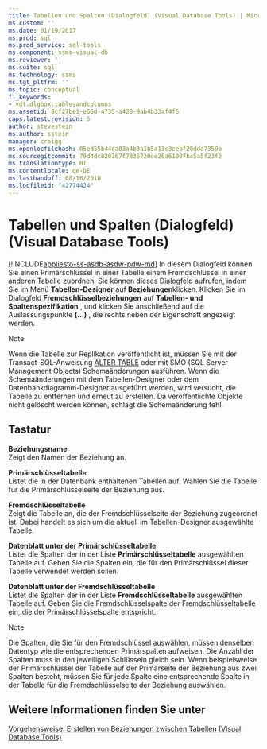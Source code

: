 ```yaml
---
title: Tabellen und Spalten (Dialogfeld) (Visual Database Tools) | Microsoft-Dokumentation
ms.custom: ''
ms.date: 01/19/2017
ms.prod: sql
ms.prod_service: sql-tools
ms.component: ssms-visual-db
ms.reviewer: ''
ms.suite: sql
ms.technology: ssms
ms.tgt_pltfrm: ''
ms.topic: conceptual
f1_keywords:
- vdt.dlgbox.tablesandcolumns
ms.assetid: 8cf27be1-e66d-4735-a428-9ab4b33af4f5
caps.latest.revision: 5
author: stevestein
ms.author: sstein
manager: craigg
ms.openlocfilehash: 05ed55b44ca83a4b3a1b5a13c3eebf20dda7359b
ms.sourcegitcommit: 79d4dc820767f7836720ce26a61097ba5a5f23f2
ms.translationtype: HT
ms.contentlocale: de-DE
ms.lasthandoff: 08/16/2018
ms.locfileid: "42774424"
---
```

# <a name="tables-and-columns-dialog-box-visual-database-tools"></a>Tabellen und Spalten (Dialogfeld) (Visual Database Tools)
[!INCLUDE[appliesto-ss-asdb-asdw-pdw-md](../../includes/appliesto-ss-asdb-asdw-pdw-md.md)]
In diesem Dialogfeld können Sie einen Primärschlüssel in einer Tabelle einem Fremdschlüssel in einer anderen Tabelle zuordnen. Sie können dieses Dialogfeld aufrufen, indem Sie im Menü **Tabellen-Designer** auf **Beziehungen**klicken. Klicken Sie im Dialogfeld **Fremdschlüsselbeziehungen** auf **Tabellen- und Spaltenspezifikation** , und klicken Sie anschließend auf die Auslassungspunkte **(…)** , die rechts neben der Eigenschaft angezeigt werden.  
  
> [!NOTE]  
> Wenn die Tabelle zur Replikation veröffentlicht ist, müssen Sie mit der Transact-SQL-Anweisung [ALTER TABLE](../../t-sql/statements/alter-table-transact-sql.md) oder mit SMO (SQL Server Management Objects) Schemaänderungen ausführen. Wenn die Schemaänderungen mit dem Tabellen-Designer oder dem Datenbankdiagramm-Designer ausgeführt werden, wird versucht, die Tabelle zu entfernen und erneut zu erstellen. Da veröffentlichte Objekte nicht gelöscht werden können, schlägt die Schemaänderung fehl.  
  
## <a name="options"></a>Tastatur  
**Beziehungsname**  
Zeigt den Namen der Beziehung an.  
  
**Primärschlüsseltabelle**  
Listet die in der Datenbank enthaltenen Tabellen auf. Wählen Sie die Tabelle für die Primärschlüsselseite der Beziehung aus.  
  
**Fremdschlüsseltabelle**  
Zeigt die Tabelle an, die der Fremdschlüsselseite der Beziehung zugeordnet ist. Dabei handelt es sich um die aktuell im Tabellen-Designer ausgewählte Tabelle.  
  
**Datenblatt unter der Primärschlüsseltabelle**  
Listet die Spalten der in der Liste **Primärschlüsseltabelle** ausgewählten Tabelle auf. Geben Sie die Spalten ein, die für den Primärschlüssel dieser Tabelle verwendet werden sollen.  
  
**Datenblatt unter der Fremdschlüsseltabelle**  
Listet die Spalten der in der Liste **Fremdschlüsseltabelle** ausgewählten Tabelle auf. Geben Sie die Fremdschlüsselspalte der Fremdschlüsseltabelle ein, die der Primärschlüsselspalte entspricht.  
  
> [!NOTE]  
> Die Spalten, die Sie für den Fremdschlüssel auswählen, müssen denselben Datentyp wie die entsprechenden Primärspalten aufweisen. Die Anzahl der Spalten muss in den jeweiligen Schlüsseln gleich sein. Wenn beispielsweise der Primärschlüssel der Tabelle auf der Primärseite der Beziehung aus zwei Spalten besteht, müssen Sie für jede Spalte eine entsprechende Spalte in der Tabelle für die Fremdschlüsselseite der Beziehung auswählen.  
  
## <a name="see-also"></a>Weitere Informationen finden Sie unter  
[Vorgehensweise: Erstellen von Beziehungen zwischen Tabellen (Visual Database Tools)](http://msdn.microsoft.com/en-us/867a54b8-5be4-46e6-9702-49ae6dabf67c)  
  
